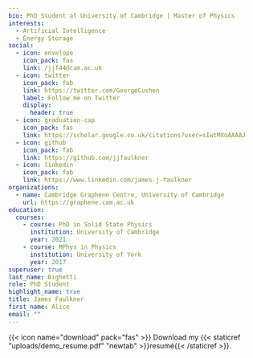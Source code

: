 ```yaml
---
bio: PhD Student at University of Cambridge | Master of Physics
interests:
  - Artificial Intelligence
  - Energy Storage
social:
  - icon: envelope
    icon_pack: fas
    link: /jjf44@cam.ac.uk
  - icon: twitter
    icon_pack: fab
    link: https://twitter.com/GeorgeCushen
    label: Follow me on Twitter
    display:
      header: true
  - icon: graduation-cap
    icon_pack: fas
    link: https://scholar.google.co.uk/citations?user=sIwtMXoAAAAJ
  - icon: github
    icon_pack: fab
    link: https://github.com/jjfaulkner
  - icon: linkedin
    icon_pack: fab
    link: https://www.linkedin.com/james-j-faulkner
organizations:
  - name: Cambridge Graphene Centre, University of Cambridge
    url: https://graphene.cam.ac.uk
education:
  courses:
    - course: PhD in Solid State Physics
      institution: University of Cambridge
      year: 2021
    - course: MPhys in Physics
      institution: University of York
      year: 2017
superuser: true
last_name: Bighetti
role: PhD Student
highlight_name: true
title: James Faulkner
first_name: Alice
email: ""
---
```



{{< icon name="download" pack="fas" >}} Download my {{< staticref "uploads/demo_resume.pdf" "newtab" >}}resumé{{< /staticref >}}.